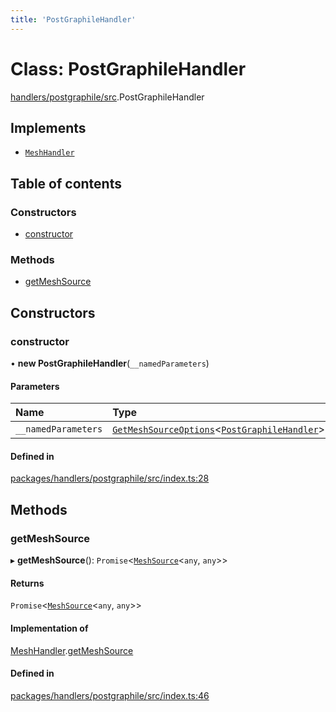 ```yaml
---
title: 'PostGraphileHandler'
---
```


# Class: PostGraphileHandler

[handlers/postgraphile/src](../modules/handlers_postgraphile_src).PostGraphileHandler

## Implements

- [`MeshHandler`](/docs/api/interfaces/types_src.MeshHandler)

## Table of contents

### Constructors

- [constructor](handlers_postgraphile_src.PostGraphileHandler#constructor)

### Methods

- [getMeshSource](handlers_postgraphile_src.PostGraphileHandler#getmeshsource)

## Constructors

### constructor

• **new PostGraphileHandler**(`__namedParameters`)

#### Parameters

| Name | Type |
| :------ | :------ |
| `__namedParameters` | [`GetMeshSourceOptions`](../modules/types_src#getmeshsourceoptions)\<[`PostGraphileHandler`](/docs/api/interfaces/types_src.YamlConfig.PostGraphileHandler)> |

#### Defined in

[packages/handlers/postgraphile/src/index.ts:28](https://github.com/Urigo/graphql-mesh/blob/master/packages/handlers/postgraphile/src/index.ts#L28)

## Methods

### getMeshSource

▸ **getMeshSource**(): `Promise`\<[`MeshSource`](../modules/types_src#meshsource)\<`any`, `any`>>

#### Returns

`Promise`\<[`MeshSource`](../modules/types_src#meshsource)\<`any`, `any`>>

#### Implementation of

[MeshHandler](/docs/api/interfaces/types_src.MeshHandler).[getMeshSource](/docs/api/interfaces/types_src.MeshHandler#getmeshsource)

#### Defined in

[packages/handlers/postgraphile/src/index.ts:46](https://github.com/Urigo/graphql-mesh/blob/master/packages/handlers/postgraphile/src/index.ts#L46)
